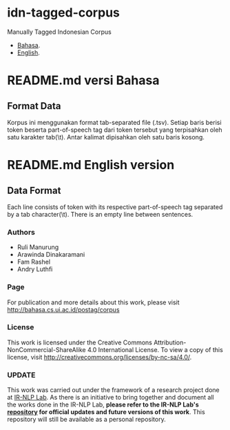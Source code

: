 idn-tagged-corpus
=================

Manually Tagged Indonesian Corpus
* [Bahasa](#readmemd-versi-bahasa).
* [English](#readmemd-english-version).

# README.md versi Bahasa
## Format Data

Korpus ini menggunakan format tab-separated file (.tsv).
Setiap baris berisi token beserta part-of-speech tag dari token tersebut yang terpisahkan oleh satu karakter tab(\t). Antar kalimat dipisahkan oleh satu baris kosong.


# README.md English version
## Data Format

Each line consists of token with its respective part-of-speech tag separated by a tab character(\t). There is an empty line between sentences.


### Authors
- Ruli Manurung
- Arawinda Dinakaramani
- Fam Rashel
- Andry Luthfi 

### Page
For publication and more details about this work, please visit http://bahasa.cs.ui.ac.id/postag/corpus

### License
This work is licensed under the Creative Commons Attribution-NonCommercial-ShareAlike 4.0 International License. To view a copy of this license, visit http://creativecommons.org/licenses/by-nc-sa/4.0/.

### UPDATE
This work was carried out under the framework of a research project done at [IR-NLP Lab](https://ir.cs.ui.ac.id/new/).
As there is an initiative to bring together and document all the works done in the IR-NLP Lab,
**please refer to the IR-NLP Lab's [repository](https://github.com/ir-nlp-csui/idn-tagged-corpus-CSUI) for official updates and future versions of this work**.
This repository will still be available as a personal repository.
